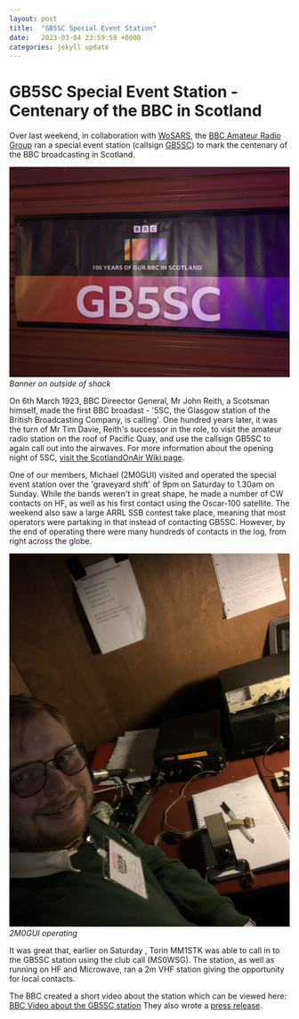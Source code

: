 ```yaml
---
layout: post
title:  "GB5SC Special Event Station"
date:   2023-03-04 23:59:59 +0000
categories: jekyll update
---
```

# GB5SC Special Event Station - Centenary of the BBC in Scotland

Over last weekend, in collaboration with [WoSARS](https://www.wosars.club), the [BBC Amateur Radio Group](https://g8bbc.org) ran a special event station (callsign [GB5SC](https://www.qrz.com/db/GB5SC)) to mark the centenary of the BBC broadcasting in Scotland. 

![The GB5SC Shack](/images/IMG_0289.jpg)
*Banner on outside of shack*

On 6th March 1923, BBC Direector General, Mr John Reith, a Scotsman himself, made the first BBC broadast - '5SC, the Glasgow station of the British Broadcasting Company, is calling'. One hundred years later, it was the turn of Mr Tim Davie, Reith's successor in the role, to visit the amateur radio station on the roof of Pacific Quay, and use the callsign GB5SC to again call out into the airwaves. For more information about the opening night of 5SC, [visit the ScotlandOnAir Wiki page](https://wiki.scotlandonair.com/wiki/5SC#Opening_night).

One of our members, Michael (2M0GUI) visited and operated the special event station over the 'graveyard shift' of 9pm on Saturday to 1.30am on Sunday. While the bands weren't in great shape, he made a number of CW contacts on HF, as well as his first contact using the Oscar-100 satellite. The weekend also saw a large ARRL SSB contest take place, meaning that most operators were partaking in that instead of contacting GB5SC. However, by the end of operating there were many hundreds of contacts in the log, from right across the globe.

![Michael operating](/images/IMG_0288.jpg)
*2M0GUI operating*

It was great that, earlier on Saturday , Torin MM1STK was able to call in to the GB5SC station using the club call (MS0WSG). The station, as well as running on HF and Microwave, ran a 2m VHF station giving the opportunity for local contacts.

The BBC created a short video about the station which can be viewed here:
[BBC Video about the GB5SC station](https://twitter.com/bbcscotcomms/status/1632718508621549570?s=61&t=D5UnqJ4SoK2rCUtIeOeuvA)
They also wrote a [press release](https://www.bbc.com/mediacentre/2023/bbc-scotland-centenary-event-radio).
